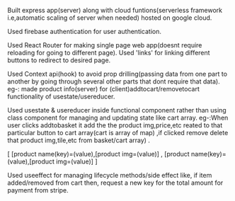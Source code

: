 Built express app(server) along with cloud funtions(serverless framework i.e,automatic scaling of server when needed) hosted on google cloud.

Used firebase authentication for user authentication.

Used React Router for making single page web app(doesnt require reloading for going to different page).  Used 'links' for linking different buttons to redirect to desired page.

Used Context api(hook) to avoid prop drilling(passing data from one part to another by going through several other parts that dont require that data). 
eg-: made product info(server) for (client)addtocart/removetocart functionality of usestate/usereducer.


Used usestate & usereducer inside functional component rather than using class component for managing and updating state like cart array.
eg-:When user clicks addtobasket it add the the product img,price,etc reated to that particular button to cart array(cart is array of map) ,if clicked remove delete that product img,tile,etc from basket/cart array) .

[  [product name(key)=(value),[product img=(value)]  ,   [product name(key)=(value),[product img=(value)]   ]

Used useeffect for managing lifecycle methods/side effect like, if item added/removed from cart then, request a new key for the total amount for payment from stripe.
